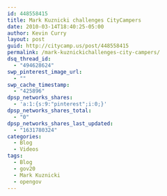 ```yaml
---
id: 448558415
title: Mark Kuznicki challenges CityCampers
date: 2010-03-14T18:40:25-05:00
author: Kevin Curry
layout: post
guid: http://citycamp.us/post/448558415
permalink: /mark-kuznickichallenges-city-campers/
dsq_thread_id:
  - "494628624"
swp_pinterest_image_url:
  - ""
swp_cache_timestamp:
  - "425896"
dpsp_networks_shares:
  - 'a:1:{s:9:"pinterest";i:0;}'
dpsp_networks_shares_total:
  - "0"
dpsp_networks_shares_last_updated:
  - "1631780324"
categories:
  - Blog
  - Videos
tags:
  - Blog
  - gov20
  - Mark Kuznicki
  - opengov
---
```

